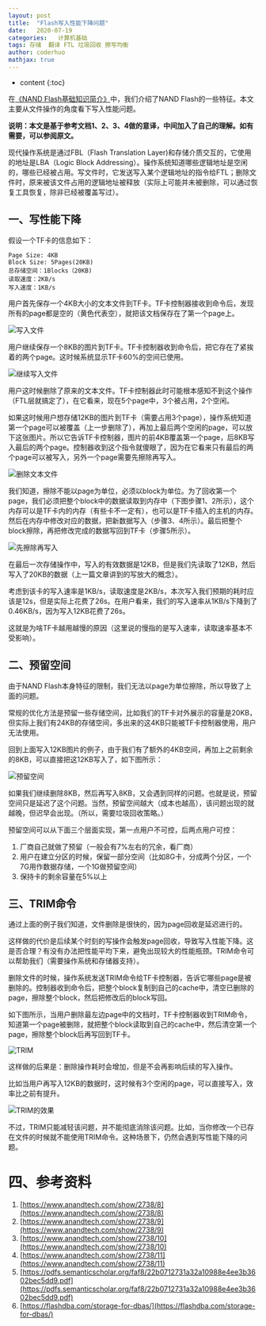 ```yaml
---
layout: post  
title:  "Flash写入性能下降问题"  
date:   2020-07-19  
categories:   计算机基础
tags: 存储  翻译 FTL 垃圾回收 擦写均衡
author: coderhuo  
mathjax: true
---
```


* content
{:toc}  

在[《NAND Flash基础知识简介》](http://blog.coderhuo.tech/2020/07/18/flash_basics/)中，我们介绍了NAND Flash的一些特征。本文主要从文件操作的角度看下写入性能问题。





**说明：本文是基于参考文档1、2、3、4做的意译，中间加入了自己的理解。如有需要，可以参阅原文。**

现代操作系统是通过FBL（Flash Translation Layer)和存储介质交互的，它使用的地址是LBA（Logic Block Addressing）。操作系统知道哪些逻辑地址是空闲的，哪些已经被占用。写文件时，它发送写入某个逻辑地址的指令给FTL；删除文件时，原来被该文件占用的逻辑地址被释放（实际上可能并未被删除，可以通过恢复工具恢复，除非已经被覆盖写过）。

## 一、写性能下降 ##
  假设一个TF卡的信息如下：

    Page Size: 4KB
    Block Size: 5Pages(20KB)
    总存储空间：1Blocks（20KB)
    读取速度：2KB/s
    写入速度：1KB/s



  用户首先保存一个4KB大小的文本文件到TF卡。TF卡控制器接收到命令后，发现所有的page都是空的（黄色代表空），就把该文档保存在了第一个page上。

  ![写入文件](http://data.coderhuo.tech/blog/OS_perspect_of_flash/1.png)

  用户继续保存一个8KB的图片到TF卡。TF卡控制器收到命令后，把它存在了紧挨着的两个page。这时候系统显示TF卡60%的空间已使用。

  ![继续写入文件](http://data.coderhuo.tech/blog/OS_perspect_of_flash/2.png)


  用户这时候删除了原来的文本文件。TF卡控制器此时可能根本感知不到这个操作（FTL层就搞定了），在它看来，现在5个page中，3个被占用，2个空闲。

  如果这时候用户想存储12KB的图片到TF卡（需要占用3个page），操作系统知道第一个page可以被覆盖（上一步删除了），再加上最后两个空闲的page，可以放下这张图片。所以它告诉TF卡控制器，图片的前4KB覆盖第一个page，后8KB写入最后的两个page。控制器收到这个指令就傻眼了，因为在它看来只有最后的两个page可以被写入，另外一个page需要先擦除再写入。

  ![删除文本文件](http://data.coderhuo.tech/blog/OS_perspect_of_flash/3b.png)


  我们知道，擦除不能以page为单位，必须以block为单位。为了回收第一个page，我们必须把整个block中的数据读取到内存中（下图步骤1、2所示），这个内存可以是TF卡内的内存（有些卡不一定有），也可以是TF卡插入的主机的内存。然后在内存中修改对应的数据，把新数据写入（步骤3、4所示）。最后把整个block擦除，再把修改完成的数据写回到TF卡（步骤5所示）。

  ![先擦除再写入](http://data.coderhuo.tech/blog/OS_perspect_of_flash/3.png)

  在最后一次存储操作中，写入的有效数据是12KB，但是我们先读取了12KB，然后写入了20KB的数据（上一篇文章讲到的写放大的概念）。

  考虑到该卡的写入速率是1KB/s，读取速度是2KB/s，本次写入我们预期的耗时应该是12s，但是实际上花费了26s。在用户看来，我们的写入速率从1KB/s下降到了0.46KB/s，因为写入12KB花费了26s。

  这就是为啥TF卡越用越慢的原因（这里说的慢指的是写入速率，读取速率基本不受影响）。


## 二、预留空间 ##

  由于NAND Flash本身特征的限制，我们无法以page为单位擦除，所以导致了上面的问题。

  常规的优化方法是预留一些存储空间，比如我们的TF卡对外展示的容量是20KB，但实际上我们有24KB的存储空间，多出来的这4KB只能被TF卡控制器使用，用户无法使用。

  回到上面写入12KB图片的例子，由于我们有了额外的4KB空间，再加上之前剩余的8KB，可以直接把这12KB写入了，如下图所示：

  ![预留空间](http://data.coderhuo.tech/blog/OS_perspect_of_flash/4.png)

  如果我们继续删除8KB，然后再写入8KB，又会遇到同样的问题。也就是说，预留空间只是延迟了这个问题。当然，预留空间越大（成本也越高），该问题出现的就越晚，但迟早会出现。（所以，需要垃圾回收策略。）

  预留空间可以从下面三个层面实现，第一点用户不可控，后两点用户可控：

  1. 厂商自己就做了预留（一般会有7%左右的冗余，看厂商）
  2. 用户在建立分区的时候，保留一部分空间（比如8G卡，分成两个分区，一个7G用作数据存储，一个1G做预留空间）
  3. 保持卡的剩余容量在5%以上


## 三、TRIM命令 ##

  通过上面的例子我们知道，文件删除是很快的，因为page回收是延迟进行的。  

  这样做的代价是后续某个时刻的写操作会触发page回收，导致写入性能下降。这是否合理？有没有办法把性能平均下来，避免出现较大的性能瓶颈。TRIM命令可以帮助我们（需要操作系统和存储器支持）。

  删除文件的时候，操作系统发送TRIM命令给TF卡控制器，告诉它哪些page是被删除的。控制器收到命令后，把整个block复制到自己的cache中，清空已删除的page，擦除整个block，然后把修改后的block写回。

  如下图所示，当用户删除最左边page中的文档时，TF卡控制器收到TRIM命令，知道第一个page被删除，就把整个block读取到自己的cache中，然后清空第一个page，擦除整个block后再写回到TF卡。

  ![TRIM](http://data.coderhuo.tech/blog/OS_perspect_of_flash/trim3.png)

  这样做的后果是：删除操作耗时会增加，但是不会再影响后续的写入操作。

  比如当用户再写入12KB的数据时，这时候有3个空闲的page，可以直接写入，效率比之前有提升。

  ![TRIM的效果](http://data.coderhuo.tech/blog/OS_perspect_of_flash/trim4.png)

  不过，TRIM只能减轻该问题，并不能彻底消除该问题。比如，当你修改一个已存在文件的时候就不能使用TRIM命令。这种场景下，仍然会遇到写性能下降的问题。


# 四、参考资料 #

1. [https://www.anandtech.com/show/2738/8](https://www.anandtech.com/show/2738/8)
2. [https://www.anandtech.com/show/2738/9](https://www.anandtech.com/show/2738/9)
3. [https://www.anandtech.com/show/2738/10](https://www.anandtech.com/show/2738/10)
4. [https://www.anandtech.com/show/2738/11](https://www.anandtech.com/show/2738/11)
5. [https://pdfs.semanticscholar.org/faf8/22b0712731a32a10988e4ee3b3602bec5dd9.pdf](https://pdfs.semanticscholar.org/faf8/22b0712731a32a10988e4ee3b3602bec5dd9.pdf)
6. [https://flashdba.com/storage-for-dbas/](https://flashdba.com/storage-for-dbas/)
